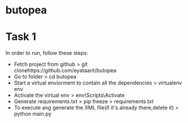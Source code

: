 # butopea 
# Task 1 
In order to run, follow these steps:
- Fetch project from github > git clonehttps://github.com/eyataarit/butopea
- Go to folder > cd butopea
- Start a virtual enviorment to contain all the dependencies > virtualenv env
- Activate the virtual env > env\Scripts\Activate
- Generate requirements.txt > pip freeze > requirements.txt
- To execute ang generate the XML file(if it's already there,delete it) > python main.py  